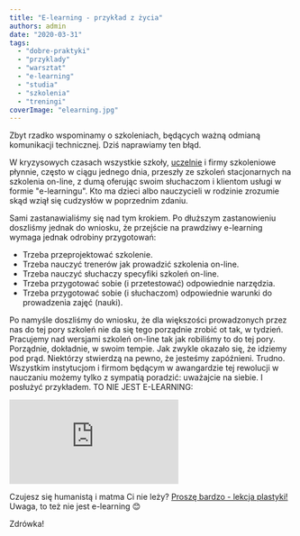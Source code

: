 ```yaml
---
title: "E-learning - przykład z życia"
authors: admin
date: "2020-03-31"
tags:
  - "dobre-praktyki"
  - "przyklady"
  - "warsztat"
  - "e-learning"
  - "studia"
  - "szkolenia"
  - "treningi"
coverImage: "elearning.jpg"
---
```


Zbyt rzadko wspominamy o szkoleniach, będących ważną odmianą komunikacji
technicznej. Dziś naprawiamy ten błąd.

<!--truncate-->

W kryzysowych czasach wszystkie szkoły,
[uczelnie](https://www.gov.pl/web/nauka/ksztalcenie-zdalne-na-uczelniach) i
firmy szkoleniowe płynnie, często w ciągu jednego dnia, przeszły ze szkoleń
stacjonarnych na szkolenia on-line, z dumą oferując swoim słuchaczom i klientom
usługi w formie "e-learningu". Kto ma dzieci albo nauczycieli w rodzinie
zrozumie skąd wziął się cudzysłów w poprzednim zdaniu.

Sami zastanawialiśmy się nad tym krokiem. Po dłuższym zastanowieniu doszliśmy
jednak do wniosku, że przejście na prawdziwy e-learning wymaga jednak odrobiny
przygotowań:

- Trzeba przeprojektować szkolenie.
- Trzeba nauczyć trenerów jak prowadzić szkolenia on-line.
- Trzeba nauczyć słuchaczy specyfiki szkoleń on-line.
- Trzeba przygotować sobie (i przetestować) odpowiednie narzędzia.
- Trzeba przygotować sobie (i słuchaczom) odpowiednie warunki do prowadzenia
  zajęć (nauki).

Po namyśle doszliśmy do wniosku, że dla większości prowadzonych przez nas do tej
pory szkoleń nie da się tego porządnie zrobić ot tak, w tydzień. Pracujemy nad
wersjami szkoleń on-line tak jak robiliśmy to do tej pory. Porządnie, dokładnie,
w swoim tempie. Jak zwykle okazało się, że idziemy pod prąd. Niektórzy stwierdzą
na pewno, że jesteśmy zapóźnieni. Trudno. Wszystkim instytucjom i firmom będącym
w awangardzie tej rewolucji w nauczaniu możemy tylko z sympatią poradzić:
uważajcie na siebie. I posłużyć przykładem. TO NIE JEST E-LEARNING:

<iframe src="https://www.youtube.com/embed/hSg6izlYq1k" frameBorder="{0}" allowFullScreen="allowFullScreen">
        &amp;lt;span style="display: inline-block; width: 0px; overflow: hidden;
        line-height: 0;" data-mce-type="bookmark"
        className="mce_SELRES_start"&amp;gt;﻿&amp;lt;/span&amp;gt;
      </iframe>

Czujesz się humanistą i matma Ci nie leży?
[Proszę bardzo - lekcja plastyki!](https://vod.tvp.pl/video/szkola-z-tvp-klasa-7,plastyka-30032020-lekcja-1,47324113)
Uwaga, to też nie jest e-learning 😊

Zdrówka!
